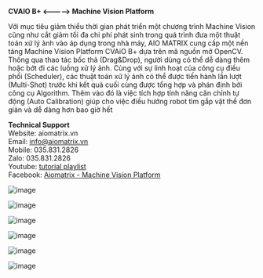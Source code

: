 **CVAIO B+ <-----> Machine Vision Platform**

Với mục tiêu giảm thiểu thời gian phát triển một chương trình Machine Vision cũng như cắt giảm tối đa chi phí phát sinh trong quá trình đưa một thuật toán xử lý ảnh vào áp dụng trong nhà máy, AIO MATRIX cung cấp một nền tảng Machine Vision Platform CVAiO B+ dựa trên mã nguồn mở OpenCV. Thông qua thao tác bốc thả (Drag&Drop), người dùng có thể dễ dàng thêm hoặc bớt đi các luồng xử lý ảnh. Cùng với sự linh hoạt của công cụ điều phối (Scheduler), các thuật toán xử lý ảnh có thể được tiến hành lần lượt (Multi-Shot) trước khi kết quả cuối cùng được tổng hợp và phán định bởi công cụ Algorithm. Thêm vào đó là việc tích hợp tính năng căn chỉnh tự động (Auto Calibration) giúp cho việc điều hướng robot tìm gắp vật thể đơn giản và dễ dàng hơn bao giờ hết

**Technical Support** <br />
Website: aiomatrix.vn <br />
Email: info@aiomatrix.vn<br />
Mobile: 035.831.2826 <br />
Zalo: 035.831.2826<br />
Youtube: [tutorial playlist](https://www.youtube.com/playlist?list=PLqDyBQNoY4fkGBD0NA2EsJX-ZQgd3iBgo)<br />
Facebook: [Aiomatrix - Machine Vision Platform](https://www.facebook.com/Aiomatrix.MachineVisionPlatform)

![image](https://github.com/AIO-MATRIX/CVAIO.Bplus-5.0/assets/133294265/3ce28859-a60f-4cb2-acde-ee47183108f0)

![image](https://github.com/AIO-MATRIX/CVAIO.Bplus-5.0/assets/133294265/d7c416fe-0d42-44fe-b52b-bf40ad78b564)

![image](https://github.com/AIO-MATRIX/CVAIO.Bplus-5.0/assets/133294265/56f09304-c587-4d28-8e8a-7feedf7d5662)

![image](https://github.com/AIO-MATRIX/CVAIO.Bplus-5.0/assets/133294265/4f3afa32-b973-4202-aaab-2ca063d5e963)

![image](https://github.com/AIO-MATRIX/CVAIO.Bplus-5.0/assets/133294265/2da8cd9c-de44-4e09-8717-02ce6927ba00)

![image](https://github.com/AIO-MATRIX/CVAIO.Bplus-5.0/assets/133294265/3bee4d42-76ab-447f-a21a-1253499df5ec)

